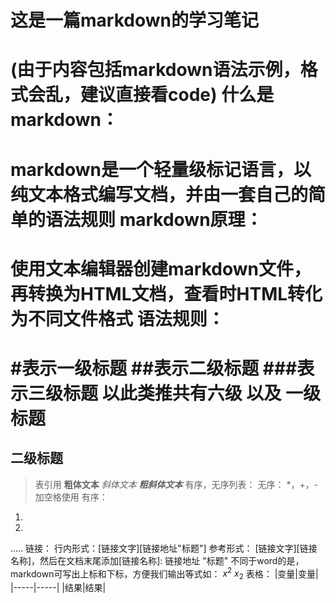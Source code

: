 **这是一篇markdown的学习笔记**
====================
(由于内容包括markdown语法示例，格式会乱，建议直接看code)
什么是markdown：
============
markdown是一个轻量级标记语言，以纯文本格式编写文档，并由一套自己的简单的语法规则
markdown原理：
===========
使用文本编辑器创建markdown文件，再转换为HTML文档，查看时HTML转化为不同文件格式
语法规则：
=======
#表示一级标题
##表示二级标题
###表示三级标题
以此类推共有六级
以及
一级标题
=======
二级标题
------------
>表引用
**粗体文本**
*斜体文本*
***粗斜体文本***
有序，无序列表：
无序：
*，+，-加空格使用
有序：
1.
2.
.....
链接：
行内形式：[链接文字][链接地址"标题"]
参考形式：
[链接文字][链接名称]，然后在文档末尾添加[链接名称]: 链接地址 "标题"
不同于word的是，markdown可写出上标和下标，方便我们输出等式如：
$x^2$
$x_2$
表格：
|变量|变量|
|-----|-----|
|结果|结果|
